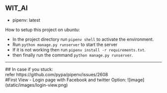 ## WIT_AI

- pipenv: latest

How to setup this project on ubuntu:

- In the project directory run `pipenv shell` to activate the environment.
- Run `python manage.py runserver` to start the server
- If it is not working then run `pipenv install -r requirements.txt`.
- then finally run the command `python manage.py runserver`.

<hr>
## In case if you stuck: <br>
refer https://github.com/pypa/pipenv/issues/2608

<br>
#First View
- Login page with Facebook and twitter Option:
![image](static/images/login-view.png)
